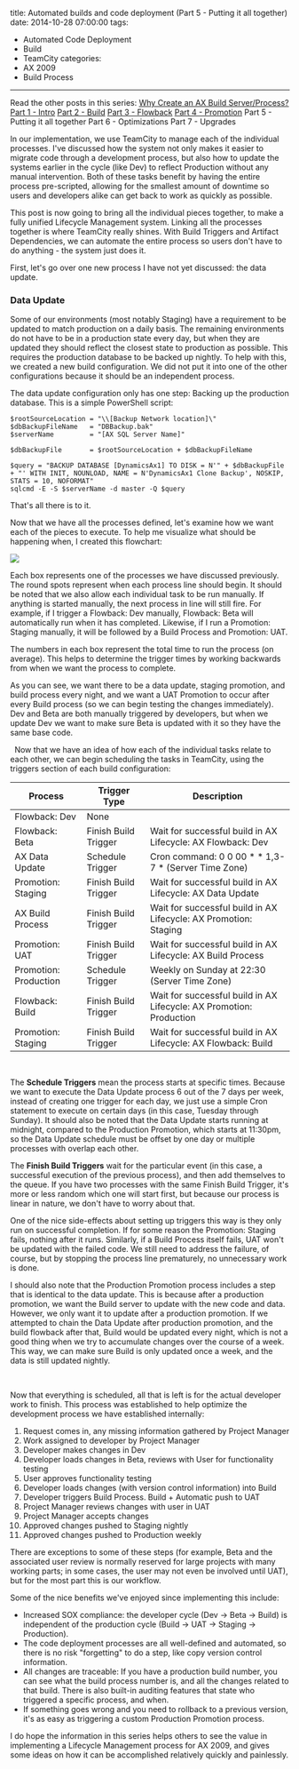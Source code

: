 title: Automated builds and code deployment (Part 5 - Putting it all together)
date: 2014-10-28 07:00:00
tags:
 - Automated Code Deployment
 - Build
 - TeamCity
categories:
 - AX 2009
 - Build Process
---
Read the other posts in this series:
[Why Create an AX Build Server/Process?](/2013/10/Why-create-an-AX-build-server-process)
[Part 1 - Intro](/2013/11/Automated-builds-and-code-deployment-Part-1-Intro/)
[Part 2 - Build](/2013/12/Automated-builds-and-code-deployment-Part-2-Build/)
[Part 3 - Flowback](/2014/01/Automated-builds-and-code-deployment-Part-3-Flowback/)
[Part 4 - Promotion](/2014/10/Automated-builds-and-code-deployment-Part-4-Promotion/)
Part 5 - Putting it all together
Part 6 - Optimizations
Part 7 - Upgrades

In our implementation, we use TeamCity to manage each of the individual processes. I've discussed how the system not only makes it easier to migrate code through a development process, but also how to update the systems earlier in the cycle (like Dev) to reflect Production without any manual intervention. Both of these tasks benefit by having the entire process pre-scripted, allowing for the smallest amount of downtime so users and developers alike can get back to work as quickly as possible.
 
This post is now going to bring all the individual pieces together, to make a fully unified Lifecycle Management system. Linking all the processes together is where TeamCity really shines. With Build Triggers and Artifact Dependencies, we can automate the entire process so users don't have to do anything - the system just does it.
 
First, let's go over one new process I have not yet discussed: the data update.
 
### Data Update
Some of our environments (most notably Staging) have a requirement to be updated to match production on a daily basis. The remaining environments do not have to be in a production state every day, but when they are updated they should reflect the closest state to production as possible. This requires the production database to be backed up nightly. To help with this, we created a new build configuration. We did not put it into one of the other configurations because it should be an independent process.
 
The data update configuration only has one step: Backing up the production database. This is a simple PowerShell script:

```CSharp BackupDatabase.ps1
$rootSourceLocation = "\\[Backup Network location]\"
$dbBackupFileName   = "DBBackup.bak"
$serverName         = "[AX SQL Server Name]"
 
$dbBackupFile       = $rootSourceLocation + $dbBackupFileName
 
$query = "BACKUP DATABASE [DynamicsAx1] TO DISK = N'" + $dbBackupFile + "' WITH INIT, NOUNLOAD, NAME = N'DynamicsAx1 Clone Backup', NOSKIP, STATS = 10, NOFORMAT"
sqlcmd -E -S $serverName -d master -Q $query
 ```

That's all there is to it.
 
Now that we have all the processes defined, let's examine how we want each of the pieces to execute. To help me visualize what should be happening when, I created this flowchart:
 
![](TriggerFlowchart.png)
 
Each box represents one of the processes we have discussed previously.  The round spots represent when each process line should begin. It should be noted that we also allow each individual task to be run manually. If anything is started manually, the next process in line will still fire. For example, if I trigger a Flowback: Dev manually, Flowback: Beta will automatically run when it has completed. Likewise, if I run a Promotion: Staging manually, it will be followed by a Build Process and Promotion: UAT.
 
The numbers in each box represent the total time to run the process (on average). This helps to determine the trigger times by working backwards from when we want the process to complete.
 
As you can see, we want there to be a data update, staging promotion, and build process every night, and we want a UAT Promotion to occur after every Build process (so we can begin testing the changes immediately). Dev and Beta are both manually triggered by developers, but when we update Dev we want to make sure Beta is updated with it so they have the same base code.
 
&nbsp;
Now that we have an idea of how each of the individual tasks relate to each other, we can begin scheduling the tasks in TeamCity, using the triggers section of each build configuration:
 

| Process             | Trigger Type       | Description                                                       | 
|---------------------|--------------------|-------------------------------------------------------------------|
|Flowback: Dev        |None                |                                                                   |
|Flowback: Beta       |Finish Build Trigger|Wait for successful build in AX Lifecycle: AX Flowback: Dev        |
|AX Data Update       |Schedule Trigger    |Cron command: 0 0 00 * * 1,3-7 * (Server Time Zone)                |
|Promotion: Staging   |Finish Build Trigger|Wait for successful build in AX Lifecycle: AX Data Update          |
|AX Build Process     |Finish Build Trigger|Wait for successful build in AX Lifecycle: AX Promotion: Staging   |
|Promotion: UAT       |Finish Build Trigger|Wait for successful build in AX Lifecycle: AX Build Process        |
|Promotion: Production|Schedule Trigger    |Weekly on Sunday at 22:30 (Server Time Zone)                       |
|Flowback: Build      |Finish Build Trigger|Wait for successful build in AX Lifecycle: AX Promotion: Production|
|Promotion: Staging   |Finish Build Trigger|Wait for successful build in AX Lifecycle: AX Flowback: Build      |
 &nbsp;

The **Schedule Triggers** mean the process starts at specific times. Because we want to execute the Data Update process 6 out of the 7 days per week, instead of creating one trigger for each day, we just use a simple Cron statement to execute on certain days (in this case, Tuesday through Sunday). It should also be noted that the Data Update starts running at midnight, compared to the Production Promotion, which starts at 11:30pm, so the Data Update schedule must be offset by one day or multiple processes with overlap each other.
 
The **Finish Build Triggers** wait for the particular event (in this case, a successful execution of the previous process), and then add themselves to the queue. If you have two processes with the same Finish Build Trigger, it's more or less random which one will start first, but because our process is linear in nature, we don't have to worry about that.
 
One of the nice side-effects about setting up triggers this way is they only run on successful completion. If for some reason the Promotion: Staging fails, nothing after it runs. Similarly, if a Build Process itself fails, UAT won't be updated with the failed code. We still need to address the failure, of course, but by stopping the process line prematurely, no unnecessary work is done.
 
I should also note that the Production Promotion process includes a step that is identical to the data update. This is because after a production promotion, we want the Build server to update with the new code and data. However, we only want it to update after a production promotion. If we attempted to chain the Data Update after production promotion, and the build flowback after that, Build would be updated every night, which is not a good thing when we try to accumulate changes over the course of a week. This way, we can make sure Build is only updated once a week, and the data is still updated nightly.
 
&nbsp;
 
Now that everything is scheduled, all that is left is for the actual developer work to finish. This process was established to help optimize the development process we have established internally:
 
1. Request comes in, any missing information gathered by Project Manager
1. Work assigned to developer by Project Manager
1. Developer makes changes in Dev
1. Developer loads changes in Beta, reviews with User for functionality testing
1. User approves functionality testing
1. Developer loads changes (with version control information) into Build
1. Developer triggers Build Process. Build + Automatic push to UAT
1. Project Manager reviews changes with user in UAT 
1. Project Manager accepts changes
1. Approved changes pushed to Staging nightly
1. Approved changes pushed to Production weekly
 
There are exceptions to some of these steps (for example, Beta and the associated user review is normally reserved for large projects with many working parts; in some cases, the user may not even be involved until UAT), but for the most part this is our workflow.
 
Some of the nice benefits we've enjoyed since implementing this include:

 - Increased SOX compliance: the developer cycle (Dev -> Beta -> Build) is independent of the production cycle (Build -> UAT -> Staging -> Production).
 - The code deployment processes are all well-defined and automated, so there is no risk "forgetting" to do a step, like copy version control information.
 - All changes are traceable: If you have a production build number, you can see what the build process number is, and all the changes related to that build. There is also built-in auditing features that state who triggered a specific process, and when.
 - If something goes wrong and you need to rollback to a previous version, it's as easy as triggering a custom Production Promotion process.
 

I do hope the information in this series helps others to see the value in implementing a Lifecycle Management process for AX 2009, and gives some ideas on how it can be accomplished relatively quickly and painlessly. 